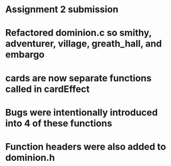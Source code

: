 # Assignment 2 submission
# Refactored dominion.c so smithy, adventurer, village, greath_hall, and embargo
# cards are now separate functions called in cardEffect
# Bugs were intentionally introduced into 4 of these functions
# Function headers were also added to dominion.h

